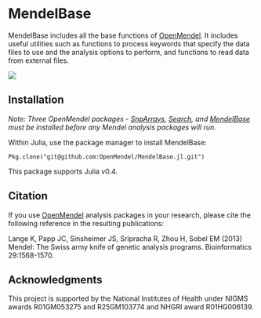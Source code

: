 # MendelBase

MendelBase includes all the base functions of [OpenMendel](https://openmendel.github.io). It includes useful utilities such as functions to process keywords that specify the data files to use and the analysis options to perform, and functions to read data from external files.

[![](https://img.shields.io/badge/docs-latest-blue.svg)](https://OpenMendel.github.io/MendelBase.jl/latest)

## Installation

*Note: Three OpenMendel packages - [SnpArrays](https://github.com/OpenMendel/SnpArrays.jl), [Search](https://github.com/OpenMendel/Search.jl), and [MendelBase](https://github.com/OpenMendel/MendelBase.jl) must be installed before any Mendel analysis packages will run.*

Within Julia, use the package manager to install MendelBase:

    Pkg.clone("git@github.com:OpenMendel/MendelBase.jl.git")

This package supports Julia v0.4.

## Citation

If you use [OpenMendel](https://openmendel.github.io) analysis packages in your research, please cite the following reference in the resulting publications:

Lange K, Papp JC, Sinsheimer JS, Sripracha R, Zhou H, Sobel EM (2013) Mendel: The Swiss army knife of genetic analysis programs. Bioinformatics 29:1568-1570.

<!--- ## Contributing
We welcome contributions to this Open Source project. To contribute, follow this procedure ... --->

## Acknowledgments

This project is supported by the National Institutes of Health under NIGMS awards R01GM053275 and R25GM103774 and NHGRI award R01HG006139.